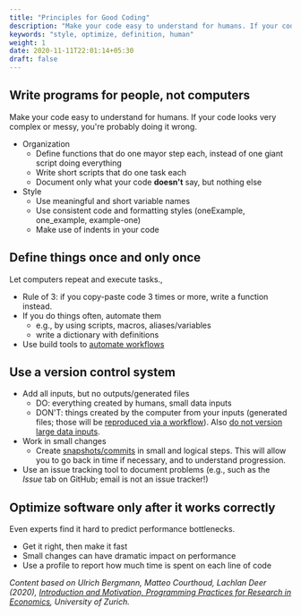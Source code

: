 ```yaml
---
title: "Principles for Good Coding"
description: "Make your code easy to understand for humans. If your code looks very complex or messy, you're probably doing it wrong."
keywords: "style, optimize, definition, human"
weight: 1
date: 2020-11-11T22:01:14+05:30
draft: false
---
```


## Write programs for people, not computers

Make your code easy to understand for humans. If your code looks very complex or messy, you're probably doing it wrong.

- Organization
    - Define functions that do one mayor step each, instead of one giant script doing everything
    - Write short scripts that do one task each
    - Document only what your code **doesn't** say, but nothing else
- Style
    - Use meaningful and short variable names
    - Use consistent code and formatting styles (oneExample, one_example, example-one)
    - Make use of indents in your code

## Define things once and only once

Let computers repeat and execute tasks.,

- Rule of 3: if you copy-paste code 3 times or more, write a function instead.
- If you do things often, automate them
    - e.g., by using scripts, macros, aliases/variables
    - write a dictionary with definitions
- Use build tools to [automate workflows](/tutorials/project-setup/principles-of-project-setup-and-workflow-management/automation/)

## Use a version control system

- Add all inputs, but no outputs/generated files
    - DO: everything created by humans, small data inputs
    - DON'T: things created by the computer from your inputs (generated files; those will be [reproduced via a workflow](/tutorials/project-setup/principles-of-project-setup-and-workflow-management/automation/)). Also [do not version large data inputs](/tutorials/project-setup/principles-of-project-setup-and-workflow-management/directories/).
- Work in small changes
    - Create [snapshots/commits](/building-blocks/share-your-results-and-project/use-github/versioning-using-git/) in small and logical steps. This will allow you to go back in time if necessary, and to understand progression.
-  Use an issue tracking tool to document problems (e.g., such as the *Issue* tab on GitHub; email is not an issue tracker!)

## Optimize software only after it works correctly

Even experts find it hard to predict performance bottlenecks.

- Get it right, then make it fast
- Small changes can have dramatic impact on performance
- Use a profile to report how much time is spent on each line of code



*Content based on Ulrich Bergmann, Matteo Courthoud, Lachlan Deer (2020), [Introduction and Motivation, Programming Practices for Research in Economics](https://github.com/pp4rs/2020-uzh-course-material/blob/master/00-intro/intro.pdf), University of Zurich.*
